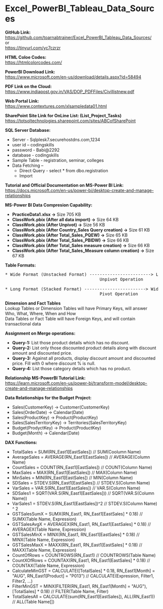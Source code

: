 # Excel_PowerBI_Tableau_Data_Sources

**GitHub Link:**<br>
https://github.com/toarnabtrainer/Excel_PowerBI_Tableau_Data_Sources/<br>
or<br>
https://tinyurl.com/yc7czrzr<br>

**HTML Coloe Codes:**<br>
https://htmlcolorcodes.com/

**PowerBI Download Link:**<br>
https://www.microsoft.com/en-us/download/details.aspx?id=58494

**PDF Link on the Cloud:**<br>
https://www.indiapost.gov.in/VAS/DOP_PDFFiles/Civillistnew.pdf

**Web Portal Link:**<br>
https://www.contextures.com/xlsampledata01.html

**SharePoint Site Link for OnLine List: (List_Project_Tasks)**<br>
https://totsoltechnologies.sharepoint.com/sites/ABCofSharePoint

**SQL Server Database:**<br>
*	Server - Sqlplesk7.securehostdns.com,1234
*	user id – codingskills
* password - Babi@2292
* database - codingskills
* Sample Table - registration, seminar, colleges
* Data Fetching –
  *	Direct Query - select * from dbo.registration
  *	Import

**Tutorial and Official Documentation on MS-Power BI Link:**<br>
https://docs.microsoft.com/en-us/power-bi/desktop-create-and-manage-relationships

**MS-Power BI Data Compresion Capability:**<br>
* **PracticeData1.xlsx ->** Size 705 KB
* **ClassWork.pbix (After all data import) ->** Size 64 KB
* **ClassWork.pbix (After Unpivot) ->** Size 56 KB
* **ClassWork.pbix (After Country_Sales Query creation) ->** Size 61 KB
* **ClassWork.pbix (After Total_Sales_PQEW) ->** Size 65 KB
* **ClassWork.pbix (After Total_Sales_PBIDW) ->** Size 66 KB
* **ClassWork.pbix (After Total_Sales measure creation) ->** Size 66 KB
* **ClassWork.pbix (After Total_Sales_Measure column creation) ->** Size 67 KB

**Table Formats:**<br>
<pre>
* Wide Format (Unstacked Format) ------------------------> Long Format (Stacked Format)
                                     Unpivot Operation

* Long Format (Stacked Format) ------------------------> Wide Format (Unstacked Format)
                                     Pivot Operation
</pre>

**Dimension and Fact Tables**<br>
Lookup Tables or Dimension Tables will have Primary Keys, will answer Who, What, Where, When and How<br>
Data Tables or Fact Table will have Foreign Keys, and will contain transactional data

**Assignment on Merge operations:**<br>
* **Query-1:** List those product details which has no discount.
* **Query-2:** List only those discounted product details along with discount amount and discounted price.
* **Query-3:** Against all products, display discount amount and discounted price. Fill with 0 where discount % is null.
* **Query-4:** List those category details which has no product.

**Relationship MS-PowerBI Tutorial Link:** <br>
https://learn.microsoft.com/en-us/power-bi/transform-model/desktop-create-and-manage-relationships

**Data Relationships for the Budget Project:**<br>
* Sales(CustomerKey) -> Customer(CustomerKey)<br>
* Sales(OrderDate) -> Calendar(Date)<br>
* Sales(ProductKey) -> Product(ProductKey)<br>
* Sales(SalesTerritoryKey) -> Territories(SalesTerritoryKey)<br>
* Budget(ProdyctKey) -> Product(ProductKey)<br>
* Budget(Month) -> Calendar(Date)<br>

**DAX Functions:**<br>
* TotalSales = SUM(RN_East1[EastSales])  // SUM(Coolumn Name)<br>
* AverageSales = AVERAGE(RN_East1[EastSales])  // AVERAGE(Column Name)<br>
* CountSales = COUNT(RN_East1[EastSales])   // COUNT(Column Name)<br>
* MaxSales = MAX(RN_East1[EastSales])   // MAX(Column Name)<br>
* MinSales = MIN(RN_East1[EastSales])   // MIN(Column Name)<br>
* SDSales = STDEV.S(RN_East1[EastSales])   // STDEV.S(Column Name)<br>
* VarSales = VAR.S(RN_East1[EastSales])   // VAR.S(Column Name)<br>
* SDSales1 = SQRT(VAR.S(RN_East1[EastSales]))   // SQRT(VAR.S(Column Name))<br>
* VarSales1 = STDEV.S(RN_East1[EastSales])^2   // STDEV.S(Column Name) ^ 2<br>
* GSTSalesSumX = SUMX(RN_East1, RN_East1[EastSales] * 0.18)   // SUMX(Table Name, Expression)<br>
* GSTSalesAvgX = AVERAGEX(RN_East1, RN_East1[EastSales] * 0.18)   // AVERAGEX(Table Name, Expression)<br>
* GSTSalesMinX = MINX(RN_East1, RN_East1[EastSales] * 0.18)   // MINX(Table Name, Expression)<br>
* GSTSalesMaxX = MAXX(RN_East1, RN_East1[EastSales] * 0.18)   // MAXX(Table Name, Expression)<br>
* CountOfRows = COUNTROWS(RN_East1)   // COUNTROWS(Table Name)<br>
* CountXOfRows = COUNTAX(RN_East1, RN_East1[EastSales] * 0.18)   // COUNTAX(Table Name, Expression)<br>
* CalculateMinGST = CALCULATE([TotalSales] * 0.18, RN_East1[Month] = "AUG", RN_East1[Product] = "P013")   // CALCULATE(Expression, Filter1, Filter2, ...)<br>
* FilterMinGST = MINX(FILTER(RN_East1, RN_East1[Month] = "AUG"), [TotalSales] * 0.18)   // FILTER(Table Name, Filter)<br>
* TotalSalesAll = CALCULATE(sum(RN_East1[EastSales]), ALL(RN_East1))   // ALL(Table Name[<Column>])<br>



